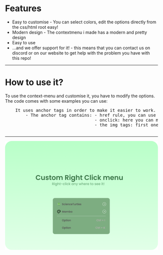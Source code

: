 # Features
<ul>
<li> Easy to customise - You can select colors, edit the options directly from the css/html root easy! </li>
<li> Modern design - The contextmenu i made has a modern and pretty design
</li>
<li> Easy to use
</li> 
<li> ...and we offer support for it! - this means that you can contact us on discord or on our website to get help with the problem you have with this repo!
</li>
</ul>
<hr>
<h1> How to use it?</h1>
<p>To use the context-menu and customise it, you have to modify the options. The code comes with some examples you can use: </p>
<pre>
    It uses anchor tags in order to make it easier to work. 
        - The anchor tag contains: - href rule, you can use it for redirects
                                   - onclick: here you can make a function in cmenu.min.js and execute it by putting it on the onclick rule!
                                   - the img tags: first one is the img that it's displayed in the left, the second one is the img tag containing the svg for the redirect option
    
</pre>
<hr>
<img src="assets/img/Preview.png" width="700px">
